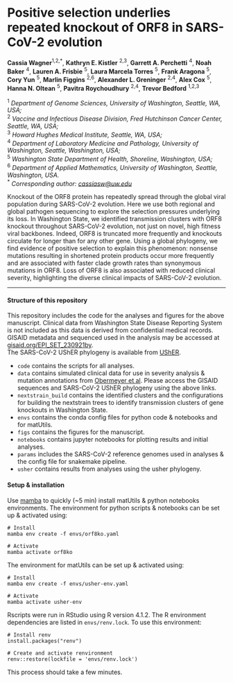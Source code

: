 # Positive selection underlies repeated knockout of ORF8 in SARS-CoV-2 evolution

**Cassia Wagner**<sup>1,2,*</sup>, **Kathryn E. Kistler** <sup>2,3</sup>, **Garrett A. Perchetti** <sup>4</sup>, **Noah Baker** <sup>4</sup>, **Lauren A. Frisbie** <sup>5</sup>, **Laura Marcela Torres** <sup>5</sup>, **Frank Aragona** <sup>5</sup>, **Cory Yun** <sup>5</sup>, **Marlin Figgins** <sup>2,6</sup>, **Alexander L. Greninger** <sup>2,4</sup>,   **Alex Cox** <sup>5</sup>, **Hanna N. Oltean** <sup>5</sup>, **Pavitra Roychoudhury** <sup>2,4</sup>, **Trevor Bedford** <sup>1,2,3</sup> <br />

<sup>1</sup> *Department of Genome Sciences, University of Washington, Seattle, WA, USA;* <br />
<sup>2</sup> *Vaccine and Infectious Disease Division, Fred Hutchinson Cancer Center, Seattle, WA, USA;* <br />
<sup>3</sup> *Howard Hughes Medical Institute, Seattle, WA, USA;* <br />
<sup>4</sup> *Department of Laboratory Medicine and Pathology, University of Washington, Seattle, Washington, USA;* <br />
<sup>5</sup> *Washington State Department of Health, Shoreline, Washington, USA;* <br />
<sup>6</sup> *Department of Applied Mathematics, University of Washington, Seattle, Washington, USA.* <br />
<sup>*</sup> *Corresponding author: cassiasw@uw.edu* <br />

Knockout of the ORF8 protein has repeatedly spread through the global viral population during SARS-CoV-2 evolution. Here we use both regional and global pathogen sequencing to explore the selection pressures underlying its loss. In Washington State, we identified transmission clusters with ORF8 knockout throughout SARS-CoV-2 evolution, not just on novel, high fitness viral backbones. Indeed, ORF8 is truncated more frequently and knockouts circulate for longer than for any other gene. Using a global phylogeny, we find evidence of positive selection to explain this phenomenon: nonsense mutations resulting in shortened protein products occur more frequently and are associated with faster clade growth rates than synonymous mutations in ORF8. Loss of ORF8 is also associated with reduced clinical severity, highlighting the diverse clinical impacts of SARS-CoV-2 evolution.

---

#### Structure of this repository
This repository includes the code for the analyses and figures for the above manuscript.
Clinical data from Washington State Disease Reporting System is not included as this data is derived from confidential medical records.
GISAID metadata and sequenced used in the analysis may be accessed at [gisaid.org/EPI_SET_230921by](https://www.epicov.org/epi3/epi_set/EPI_SET_230921by?main=true).  
The SARS-CoV-2 UShER phylogeny is available from [UShER](http://hgdownload.soe.ucsc.edu/goldenPath/wuhCor1/UShER_SARS-CoV-2/2023/05/01).
- `code` contains the scripts for all analyses.
- `data` contains simulated clinical data for use in severity analysis & mutation annotations from [Obermeyer et al](https://www.science.org/doi/full/10.1126/science.abm1208). Please access the GISAID sequences and SARS-CoV-2 UShER phylogeny using the above links.
- `nextstrain_build` contains the identified clusters and the configurations for building the nextstrain trees to identify transmission clusters of gene knockouts in Washington State.
- `envs` contains the conda config files for python code & notebooks and for matUtils.
- `figs` contains the figures for the manuscript.
- `notebooks` contains jupyter notebooks for plotting results and initial analyses.
- `params` includes the SARS-CoV-2 reference genomes used in analyses & the config file for snakemake pipeline.
- `usher` contains results from analyses using the usher phylogeny.

#### Setup & installation
Use [mamba](https://anaconda.org/conda-forge/mamba) to quickly (~5 min) install matUtils & python notebooks environments.
The environment for python scripts & notebooks can be set up & activated using:
```
# Install
mamba env create -f envs/orf8ko.yaml

# Activate
mamba activate orf8ko
```
The environment for matUtils can be set up & activated using:
```
# Install
mamba env create -f envs/usher-env.yaml

# Activate
mamba activate usher-env
```

Rscripts were run in RStudio using R version 4.1.2. The R environment dependencies are listed in `envs/renv.lock`. To use this environment:
```
# Install renv
install.packages("renv")

# Create and activate renvironment
renv::restore(lockfile = 'envs/renv.lock')
```
This process should take a few minutes.
